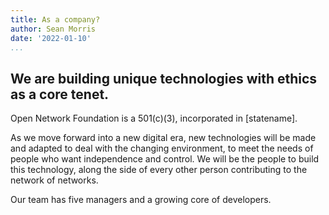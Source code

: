 ```yaml
---
title: As a company?
author: Sean Morris
date: '2022-01-10'
...
```

## We are building unique technologies with ethics as a core tenet.

Open Network Foundation is a 501(c)(3), incorporated in [statename].

As we move forward into a new digital era, new technologies will be made and adapted to deal with the changing environment, to meet the needs of people who want independence and control. We will be the people to build this technology, along the side of every other person contributing to the network of networks.

Our team has five managers and a growing core of developers.
